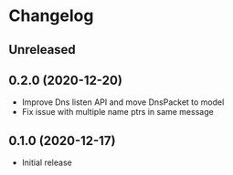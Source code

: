 # Changelog

## Unreleased

## 0.2.0 (2020-12-20)

- Improve Dns listen API and move DnsPacket to model
- Fix issue with multiple name ptrs in same message

## 0.1.0 (2020-12-17)

- Initial release